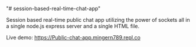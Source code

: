 "# session-based-real-time-chat-app" 

Session based real-time public chat app utilizing the power of sockets all in a single node.js express server and a single HTML file.

Live demo: https://Public-chat-app.mingern789.repl.co
